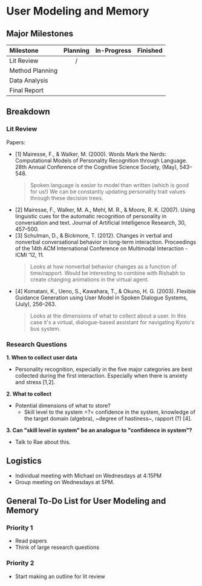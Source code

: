 # User Modeling and Memory

## Major Milestones
|Milestone|Planning|In-Progress|Finished|
|:--------|:------:|:---------:|:------:|
|Lit Review                               |/| | | |
|Method Planning                          | | | | |
|Data Analysis                            | | | | |
|Final Report                             | | | | |

## Breakdown
### Lit Review
Papers:
- [1] Mairesse, F., & Walker, M. (2000). Words Mark the Nerds: Computational Models of Personality Recognition through Language. 28th Annual Conference of the Cognitive Science Society, (May), 543–548.
  > Spoken language is easier to model than written (which is good for us!) We can be constantly updating personality trait values through these decision trees.
- [2] Mairesse, F., Walker, M. A., Mehl, M. R., & Moore, R. K. (2007). Using linguistic cues for the automatic recognition of personality in conversation and text. Journal of Artificial Intelligence Research, 30, 457–500.
- [3] Schulman, D., & Bickmore, T. (2012). Changes in verbal and nonverbal conversational behavior in long-term interaction. Proceedings of the 14th ACM International Conference on Multimodal Interaction - ICMI ’12, 11.
  > Looks at how nonverbal behavior changes as a function of time/rapport.
Would be interesting to combine with Rishabh to create changing animations in the virtual agent.
- [4] Komatani, K., Ueno, S., Kawahara, T., & Okuno, H. G. (2003). Flexible Guidance Generation using User Model in Spoken Dialogue Systems, (July), 256–263.
  > Looks at the dimensions of what to collect about a user. In this case it's a virtual, dialogue-based assistant for navigating Kyoto's bus system.

### Research Questions
__1. When to collect user data__
- Personality recognition, especially in the five major categories are best collected during the first interaction. Especially when there is anxiety and stress [1,2].
  
__2. What to collect__
- Potential dimensions of what to store?
  - Skill level to the system =?= confidence in the system, knowledge of the target domain (algebra), ~degree of hastiness~, rapport (?) [4].

__3. Can "skill level in system" be an analogue to "confidence in system"?__
- Talk to Rae about this.

## Logistics
- Individual meeting with Michael on Wednesdays at 4:15PM
- Group meeting on Wednesdays at 5PM.

## General To-Do List for User Modeling and Memory

### Priority 1
- Read papers
- Think of large research questions

### Priority 2
- Start making an outline for lit review
